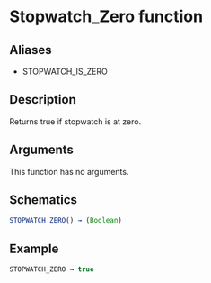 # Stopwatch_Zero function

## Aliases

- STOPWATCH_IS_ZERO

## Description

Returns true if stopwatch is at zero.

## Arguments

This function has no arguments.

## Schematics

```js
STOPWATCH_ZERO() → (Boolean)
```

## Example

```js
STOPWATCH_ZERO → true
```
